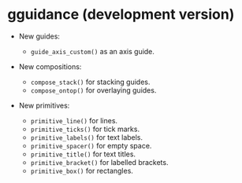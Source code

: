 # gguidance (development version)

* New guides:
  * `guide_axis_custom()` as an axis guide.

* New compositions:
  * `compose_stack()` for stacking guides.
  * `compose_ontop()` for overlaying guides.

* New primitives:
  * `primitive_line()` for lines.
  * `primitive_ticks()` for tick marks.
  * `primitive_labels()` for text labels.
  * `primitive_spacer()` for empty space.
  * `primitive_title()` for text titles.
  * `primitive_bracket()` for labelled brackets.
  * `primitive_box()` for rectangles.
